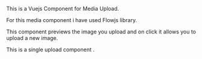This is a Vuejs Component for Media Upload.

For this media component i have used Flowjs library.

This component previews the image you upload and on click it allows you to upload a new image.

This is a single upload component .
